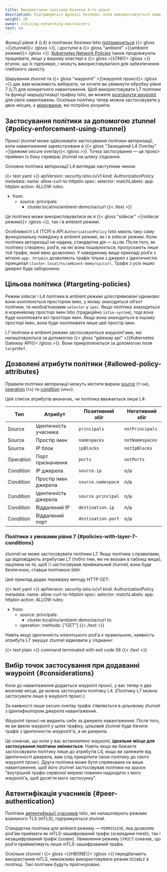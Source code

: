 ```yaml
---
title: Використання політики безпеки 4-го рівня
description: Підтримуються функції безпеки, коли використовується лише захищений L4 overlay.
weight: 20
owner: istio/wg-networking-maintainers
test: no
---
```


Функції рівня 4 (L4) в політиках безпеки Istio [підтримуються](/docs/concepts/security) {{< gloss >}}ztunnel{{< /gloss >}}, і доступні в {{< gloss "ambient" >}}ambient режимі{{< /gloss >}}. [Kubernetes Network Policies](https://kubernetes.io/docs/concepts/services-networking/network-policies/) також продовжують працювати, якщо у вашому кластері є {{< gloss >}}CNI{{< /gloss >}} втулок, що їх підтримує, і можуть використовуватися для забезпечення глибокого захисту.

Шарування ztunnel та {{< gloss "waypoint" >}}waypoint проксі{{< /gloss >}} дає вам можливість вибирати, чи хочете ви увімкнути обробку рівня 7 (L7) для конкретного навантаження. Щоб використовувати L7 політики та функції маршрутизації трафіку Istio, ви можете [розгорнути waypoint](/docs/ambient/usage/waypoint) для своїх навантажень. Оскільки політику тепер можна застосовувати у двох місцях, є [міркування](#considerations), які потрібно розуміти.

## Застосування політики за допомогою ztunnel {#policy-enforcement-using-ztunnel}

Проксі ztunnel може здійснювати застосування політики авторизації, коли навантаження зареєстроване в {{< gloss "Захищений L4 Overlay" >}}режимі secure overlay{{< /gloss >}}. Точка застосування — це проксі-приймач (з боку сервера) ztunnel на шляху зʼєднання.

Основна політика авторизації L4 виглядає наступним чином:

{{< text yaml >}}
apiVersion: security.istio.io/v1
kind: AuthorizationPolicy
metadata:
 name: allow-curl-to-httpbin
spec:
 selector:
   matchLabels:
     app: httpbin
 action: ALLOW
 rules:
 - from:
   - source:
       principals:
       - cluster.local/ns/ambient-demo/sa/curl
{{< /text >}}

Ця політика може використовуватися як в {{< gloss "sidecar" >}}sidecar режимі{{< /gloss >}}, так і в ambient режимі.

Особливості L4 (TCP) в API `AuthorizationPolicy` Istio мають таку саму функціональну поведінку в ambient режимі, як і в sidecar режимі. Коли політика авторизації не надана, стандартна дія — `ALLOW`. Після того, як політику створено, podʼи, на які вона поширюється, пропускають лише той трафік, який явно дозволено. У наведеному вище прикладі podʼи з міткою `app: httpbin` дозволяють трафік тільки з джерел з ідентичністю принципал `cluster.local/ns/ambient-demo/sa/curl`. Трафік з усіх інших джерел буде заборонено.

## Цільова політика {#targeting-policies}

Режим sidecar і L4 політики в ambient режимі *цілеспрямовані* однаково: вони охоплюються простором імен, у якому знаходиться об’єкт політики, та необов’язковим `selector` у `spec`. Якщо політика знаходиться в кореневому просторі імен Istio (традиційно `istio-system`), тоді вона буде охоплювати всі простори імен. Якщо вона знаходиться в іншому просторі імен, вона буде охоплювати лише цей простір імен.

L7 політики в ambient режимі застосовуються waypoint’ами, які налаштовуються за допомогою {{< gloss "gateway api" >}}Kubernetes Gateway API{{< /gloss >}}. Вони *прикріплюються* за допомогою поля `targetRef`.

## Дозволені атрибути політики {#allowed-policy-attributes}

Правила політики авторизації можуть містити вирази [source](/docs/reference/config/security/authorization-policy/#Source) (`from`), [operation](/docs/reference/config/security/authorization-policy/#Operation) (`to`) та [condition](/docs/reference/config/security/authorization-policy/#Condition) (`when`).

Цей список атрибутів визначає, чи політика вважається лише L4:

| Тип | Атрибут | Позитивний збіг | Негативний збіг |
| --- | --- | --- | --- |
| Source | Ідентичність учасника | `principals` | `notPrincipals` |
| Source | Простір імен | `namespaces` | `notNamespaces` |
| Source | IP блок | `ipBlocks` | `notIpBlocks` |
| Operation | Порт призначення | `ports` | `notPorts` |
| Condition | IP джерела | `source.ip` | n/a |
| Condition | Простір імен джерела | `source.namespace` | n/a |
| Condition | Ідентичність джерела | `source.principal` | n/a |
| Condition | Віддалений IP | `destination.ip` | n/a |
| Condition | Віддалений порт | `destination.port` | n/a |

### Політики з умовами рівня 7 {#policies-with-layer-7-conditions}

ztunnel не може застосовувати політики L7. Якщо політика з правилами, що відповідають атрибутам L7 (тобто тим, які не вказані в таблиці вище), націлена на те, щоб її застосовував приймальний ztunnel, вона буде безпечною, ставши політикою `DENY`.

Цей приклад додає перевірку методу HTTP GET:

{{< text yaml >}}
apiVersion: security.istio.io/v1
kind: AuthorizationPolicy
metadata:
 name: allow-curl-to-httpbin
spec:
 selector:
   matchLabels:
     app: httpbin
 action: ALLOW
 rules:
 - from:
   - source:
       principals:
       - cluster.local/ns/ambient-demo/sa/curl
   to:
   - operation:
       methods: ["GET"]
{{< /text >}}

Навіть якщо ідентичність клієнтського podʼа є правильною, наявність атрибута L7 змушує ztunnel відмовити у зʼєднанні:

{{< text plain >}}
command terminated with exit code 56
{{< /text >}}

## Вибір точок застосування при додаванні waypoint {#considerations}

Коли до навантаження додається waypoint проксі, у вас тепер є два можливі місця, де можна застосувати політику L4. (Політику L7 можна застосувати лише в waypoint проксі.)

За наявності лише secure overlay трафік з’являється в цільовому ztunnel з ідентифікатором *джерела* навантаження.

Waypoint проксі не видають себе за джерело навантаження. Після того, як ви ввели waypoint у шлях трафіку, цільовий ztunnel буде бачити трафік з ідентичністю *waypoint’а*, а не джерела.

Це означає, що коли у вас встановлено waypoint, **ідеальне місце для застосування політики змінюється**. Навіть якщо ви бажаєте застосовувати політику лише до атрибутів L4, якщо ви залежите від ідентичності джерела, вам слід прикріпити свою політику до свого waypoint проксі. Друга політика може бути спрямована на ваше навантаження, щоб його ztunnel застосовував політики на зразок "внутрішній трафік сервісної мережі повинен надходити з мого waypoint’а, щоб досягти мого застосунку".

## Автентифікація учасників {#peer-authentication}

Політики [автентифікації учасників](/docs/concepts/security/#peer-authentication) Istio, які налаштовують режими взаємного TLS (mTLS), підтримуються ztunnel.

Стандартна політика для ambient режиму — `PERMISSIVE`, яка дозволяє podʼам приймати як mTLS-зашифрований трафік (зсередини mesh), так і незашифрований трафік (ззовні). Увімкнення режиму `STRICT` означає, що podʼи прийматимуть лише mTLS-зашифрований трафік.

Оскільки ztunnel і {{< gloss >}}HBONE{{< /gloss >}} передбачають використання mTLS, неможливо використовувати режим `DISABLE` в політиці. Такі політики будуть проігноровані.
